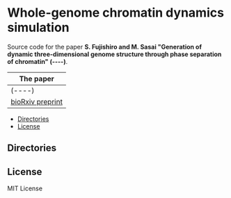 # Whole-genome chromatin dynamics simulation

Source code for the paper
**S. Fujishiro and M. Sasai "Generation of dynamic three-dimensional genome structure through phase separation of chromatin" (----)**.

| The paper                   |
|-----------------------------|
| (----)                      |
| [bioRxiv preprint][bioRxiv] |

[bioRxiv]: https://www.biorxiv.org/content/10.1101/2021.05.06.443035

- [Directories](#directories)
- [License](#license)

## Directories

## License

MIT License
